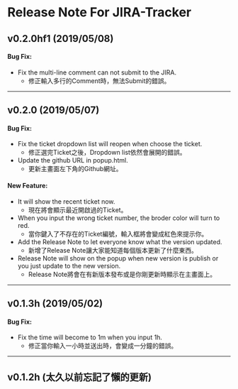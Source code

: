 # Release Note For JIRA-Tracker
## v0.2.0hf1 (2019/05/08)

#### Bug Fix:

- Fix the multi-line comment can not submit to the JIRA.
	* 修正輸入多行的Comment時，無法Submit的錯誤。

------------
## v0.2.0 (2019/05/07)

#### Bug Fix:

- Fix the ticket dropdown list will reopen when choose the ticket.
	* 修正選完Ticket之後，Dropdown list依然會展開的錯誤。
- Update the github URL in popup.html.
	* 更新主畫面左下角的Github網址。

#### New Feature:

- It will show the recent ticket now.
	* 現在將會顯示最近開啟過的Ticket。
- When you input the wrong ticket number, the broder color will turn to red.
	* 當你鍵入了不存在的Ticket編號，輸入框將會變成紅色來提示你。
- Add the Release Note to let everyone know what the version updated.
	* 新增了Release Note讓大家能知道每個版本更新了什麼東西。
- Release Note will show on the popup when new version is publish or you just update to the new version.
	* Release Note將會在有新版本發布或是你剛更新時顯示在主畫面上。

------------
## v0.1.3h (2019/05/02)

#### Bug Fix:

- Fix the time will become to 1m when you input 1h.
	* 修正當你輸入一小時並送出時，會變成一分鐘的錯誤。

------------
## v0.1.2h (太久以前忘記了懶的更新)